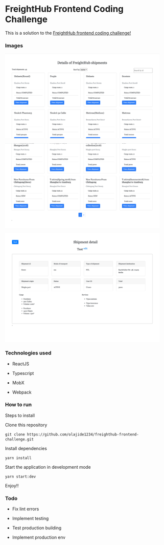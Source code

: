 # FreightHub Frontend Coding Challenge

  

This is a solution to the [FreightHub frontend coding challenge!](https://github.com/freight-hub/freighthub-frontend-challenge#how-to-run-api-server)

  

### Images


![](https://github.com/olajide1234/freighthub-frontend-challenge/blob/develop/homeone.png)

![](https://github.com/olajide1234/freighthub-frontend-challenge/blob/develop/hometwo.png)

![](https://github.com/olajide1234/freighthub-frontend-challenge/blob/develop/singlepage.png)

  

### Technologies used

 - ReactJS
   
  - Typescript
   
  - MobX
   
  - Webpack

  

### How to run

Steps to install

Clone this repository

    git clone https://github.com/olajide1234/freighthub-frontend-challenge.git

Install dependencies

    yarn install

Start the application in development mode

    yarn start:dev

Enjoy!!


### Todo

 - Fix lint errors
   
  - Implement testing
   
  - Test production building
   
  - Implement production env
